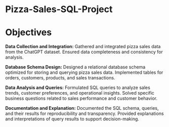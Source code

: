 # Pizza-Sales-SQL-Project
# Objectives
**Data Collection and Integration:**
Gathered and integrated pizza sales data from the ChatGPT dataset.
Ensured data completeness and consistency for analysis.

**Database Schema Design:**
Designed a relational database schema optimized for storing and querying pizza sales data.
Implemented tables for orders, customers, products, and sales transactions.

**Data Analysis and Queries:**
Formulated SQL queries to analyze sales trends, customer preferences, and operational insights.
Solved specific business questions related to sales performance and customer behavior.

**Documentation and Explanation:**
Documented the SQL schema, queries, and their results for reproducibility and transparency.
Provided explanations and interpretations of query results to support decision-making.
